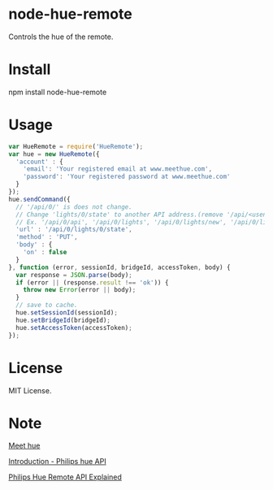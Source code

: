 node-hue-remote
===============

Controls the hue of the remote.

Install
===============

npm install node-hue-remote

Usage
===============

```javascript
var HueRemote = require('HueRemote');
var hue = new HueRemote({
  'account' : {
    'email': 'Your registered email at www.meethue.com',
    'password': 'Your registered password at www.meethue.com'
  }
});
hue.sendCommand({
  // '/api/0/' is does not change.
  // Change 'lights/0/state' to another API address.(remove '/api/<usename>/')
  // Ex. '/api/0/api', '/api/0/lights', '/api/0/lights/new', '/api/0/lights/<id>', 
  'url' : '/api/0/lights/0/state',
  'method' : 'PUT',
  'body' : {
    'on' : false
  }
}, function (error, sessionId, bridgeId, accessToken, body) {
  var response = JSON.parse(body);
  if (error || (response.result !== 'ok')) {
    throw new Error(error || body);
  }
  // save to cache.
  hue.setSessionId(sessionId);
  hue.setBridgeId(bridgeId);
  hue.setAccessToken(accessToken);
});
```

License
===============

MIT License.

Note
===============

[Meet hue](http://meethue.com/)

[Introduction - Philips hue API](http://developers.meethue.com/)

[Philips Hue Remote API Explained](http://blog.paulshi.me/technical/2013/11/27/Philips-Hue-Remote-API-Explained.html)
